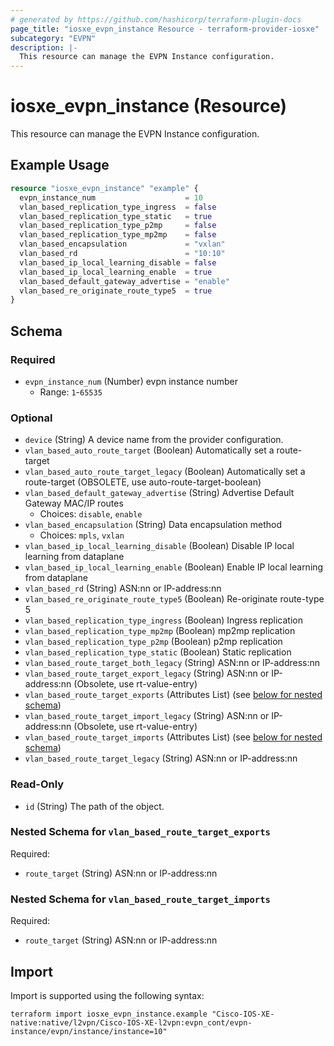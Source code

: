 ```yaml
---
# generated by https://github.com/hashicorp/terraform-plugin-docs
page_title: "iosxe_evpn_instance Resource - terraform-provider-iosxe"
subcategory: "EVPN"
description: |-
  This resource can manage the EVPN Instance configuration.
---
```


# iosxe_evpn_instance (Resource)

This resource can manage the EVPN Instance configuration.

## Example Usage

```terraform
resource "iosxe_evpn_instance" "example" {
  evpn_instance_num                    = 10
  vlan_based_replication_type_ingress  = false
  vlan_based_replication_type_static   = true
  vlan_based_replication_type_p2mp     = false
  vlan_based_replication_type_mp2mp    = false
  vlan_based_encapsulation             = "vxlan"
  vlan_based_rd                        = "10:10"
  vlan_based_ip_local_learning_disable = false
  vlan_based_ip_local_learning_enable  = true
  vlan_based_default_gateway_advertise = "enable"
  vlan_based_re_originate_route_type5  = true
}
```

<!-- schema generated by tfplugindocs -->
## Schema

### Required

- `evpn_instance_num` (Number) evpn instance number
  - Range: `1`-`65535`

### Optional

- `device` (String) A device name from the provider configuration.
- `vlan_based_auto_route_target` (Boolean) Automatically set a route-target
- `vlan_based_auto_route_target_legacy` (Boolean) Automatically set a route-target (OBSOLETE, use auto-route-target-boolean)
- `vlan_based_default_gateway_advertise` (String) Advertise Default Gateway MAC/IP routes
  - Choices: `disable`, `enable`
- `vlan_based_encapsulation` (String) Data encapsulation method
  - Choices: `mpls`, `vxlan`
- `vlan_based_ip_local_learning_disable` (Boolean) Disable IP local learning from dataplane
- `vlan_based_ip_local_learning_enable` (Boolean) Enable IP local learning from dataplane
- `vlan_based_rd` (String) ASN:nn or IP-address:nn
- `vlan_based_re_originate_route_type5` (Boolean) Re-originate route-type 5
- `vlan_based_replication_type_ingress` (Boolean) Ingress replication
- `vlan_based_replication_type_mp2mp` (Boolean) mp2mp replication
- `vlan_based_replication_type_p2mp` (Boolean) p2mp replication
- `vlan_based_replication_type_static` (Boolean) Static replication
- `vlan_based_route_target_both_legacy` (String) ASN:nn or IP-address:nn
- `vlan_based_route_target_export_legacy` (String) ASN:nn or IP-address:nn (Obsolete, use rt-value-entry)
- `vlan_based_route_target_exports` (Attributes List) (see [below for nested schema](#nestedatt--vlan_based_route_target_exports))
- `vlan_based_route_target_import_legacy` (String) ASN:nn or IP-address:nn (Obsolete, use rt-value-entry)
- `vlan_based_route_target_imports` (Attributes List) (see [below for nested schema](#nestedatt--vlan_based_route_target_imports))
- `vlan_based_route_target_legacy` (String) ASN:nn or IP-address:nn

### Read-Only

- `id` (String) The path of the object.

<a id="nestedatt--vlan_based_route_target_exports"></a>
### Nested Schema for `vlan_based_route_target_exports`

Required:

- `route_target` (String) ASN:nn or IP-address:nn


<a id="nestedatt--vlan_based_route_target_imports"></a>
### Nested Schema for `vlan_based_route_target_imports`

Required:

- `route_target` (String) ASN:nn or IP-address:nn

## Import

Import is supported using the following syntax:

```shell
terraform import iosxe_evpn_instance.example "Cisco-IOS-XE-native:native/l2vpn/Cisco-IOS-XE-l2vpn:evpn_cont/evpn-instance/evpn/instance/instance=10"
```
